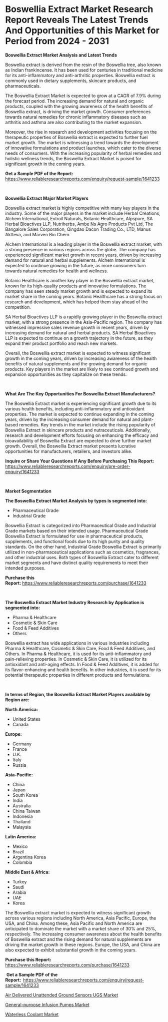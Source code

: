 <p><h1>Boswellia Extract Market Research Report Reveals The Latest Trends And Opportunities of this Market for Period from 2024 - 2031</h1></p><p><strong>Boswellia Extract Market Analysis and Latest Trends</strong></p>
<p><p>Boswellia extract is derived from the resin of the Boswellia tree, also known as Indian frankincense. It has been used for centuries in traditional medicine for its anti-inflammatory and anti-arthritic properties. Boswellia extract is commonly used in dietary supplements, skincare products, and pharmaceuticals.</p><p>The Boswellia Extract Market is expected to grow at a CAGR of 7.9% during the forecast period. The increasing demand for natural and organic products, coupled with the growing awareness of the health benefits of Boswellia extract, is driving the market growth. Consumer preferences towards natural remedies for chronic inflammatory diseases such as arthritis and asthma are also contributing to the market expansion.</p><p>Moreover, the rise in research and development activities focusing on the therapeutic properties of Boswellia extract is expected to further fuel market growth. The market is witnessing a trend towards the development of innovative formulations and product launches, which cater to the diverse needs of consumers. With the increasing popularity of herbal remedies and holistic wellness trends, the Boswellia Extract Market is poised for significant growth in the coming years.</p></p>
<p><strong>Get a Sample PDF of the Report:&nbsp;</strong> <a href="https://www.reliableresearchreports.com/enquiry/request-sample/1641233">https://www.reliableresearchreports.com/enquiry/request-sample/1641233</a></p>
<p>&nbsp;</p>
<p><strong>Boswellia Extract Major Market Players</strong></p>
<p><p>Boswellia extract market is highly competitive with many key players in the industry. Some of the major players in the market include Herbal Creations, Alchem International, Extroil Naturals, Botanic Healthcare, Alpspure, SA Herbal Bioactives LLP, Nutriherbs, Ambe Ns Agro Products Pvt Ltd, The Bangalore Sales Corporation, Qingdao Dacon Trading Co., LTD, Manus Aktteva, and Marven Bio Chem.</p><p>Alchem International is a leading player in the Boswellia extract market, with a strong presence in various regions across the globe. The company has experienced significant market growth in recent years, driven by increasing demand for natural and herbal supplements. Alchem International is expected to continue growing in the future, as more consumers turn towards natural remedies for health and wellness.</p><p>Botanic Healthcare is another key player in the Boswellia extract market, known for its high-quality products and innovative formulations. The company has seen steady market growth and is expected to expand its market share in the coming years. Botanic Healthcare has a strong focus on research and development, which has helped them stay ahead of the competition.</p><p>SA Herbal Bioactives LLP is a rapidly growing player in the Boswellia extract market, with a strong presence in the Asia-Pacific region. The company has witnessed impressive sales revenue growth in recent years, driven by increasing demand for natural and herbal products. SA Herbal Bioactives LLP is expected to continue on a growth trajectory in the future, as they expand their product portfolio and reach new markets.</p><p>Overall, the Boswellia extract market is expected to witness significant growth in the coming years, driven by increasing awareness of the health benefits of natural supplements and the growing demand for organic products. Key players in the market are likely to see continued growth and expansion opportunities as they capitalize on these trends.</p></p>
<p>&nbsp;</p>
<p><strong>What Are The Key Opportunities For Boswellia Extract Manufacturers?</strong></p>
<p><p>The Boswellia Extract market is experiencing significant growth due to its various health benefits, including anti-inflammatory and antioxidant properties. The market is expected to continue expanding in the coming years, driven by the increasing consumer demand for natural and plant-based remedies. Key trends in the market include the rising popularity of Boswellia Extract in skincare products and nutraceuticals. Additionally, research and development efforts focusing on enhancing the efficacy and bioavailability of Boswellia Extract are expected to drive further market growth. Overall, the Boswellia Extract market presents lucrative opportunities for manufacturers, retailers, and investors alike.</p></p>
<p><strong>Inquire or Share Your Questions If Any Before Purchasing This Report:</strong> <a href="https://www.reliableresearchreports.com/enquiry/pre-order-enquiry/1641233">https://www.reliableresearchreports.com/enquiry/pre-order-enquiry/1641233</a></p>
<p>&nbsp;</p>
<p><strong>Market Segmentation</strong></p>
<p><strong>The Boswellia Extract Market Analysis by types is segmented into:</strong></p>
<p><ul><li>Pharmaceutical Grade</li><li>Industrial Grade</li></ul></p>
<p><p>Boswellia Extract is categorized into Pharmaceutical Grade and Industrial Grade markets based on their intended usage. Pharmaceutical Grade Boswellia Extract is formulated for use in pharmaceutical products, supplements, and functional foods due to its high purity and quality standards. On the other hand, Industrial Grade Boswellia Extract is primarily utilized in non-pharmaceutical applications such as cosmetics, fragrances, and other industrial uses. Both types of Boswellia Extract cater to different market segments and have distinct quality requirements to meet their intended purposes.</p></p>
<p><strong>Purchase this Report:&nbsp;</strong><a href="https://www.reliableresearchreports.com/purchase/1641233">https://www.reliableresearchreports.com/purchase/1641233</a></p>
<p>&nbsp;</p>
<p><strong>The Boswellia Extract Market Industry Research by Application is segmented into:</strong></p>
<p><ul><li>Pharma & Healthcare</li><li>Cosmetic & Skin Care</li><li>Food & Feed Additives</li><li>Others</li></ul></p>
<p><p>Boswellia extract has wide applications in various industries including Pharma & Healthcare, Cosmetic & Skin Care, Food & Feed Additives, and Others. In Pharma & Healthcare, it is used for its anti-inflammatory and pain-relieving properties. In Cosmetic & Skin Care, it is utilized for its antioxidant and anti-aging effects. In Food & Feed Additives, it is added for its flavor-enhancing and health benefits. In other industries, it is used for its potential therapeutic properties in different products and formulations.</p></p>
<p>&nbsp;</p>
<p><strong>In terms of Region, the Boswellia Extract Market Players available by Region are:</strong></p>
<p>
    <p> <strong> North America: </strong>
        <ul>
            <li>United States</li>
            <li>Canada</li>
        </ul>
        </p> 
    <p> <strong> Europe: </strong>
        <ul>
            <li>Germany</li>
            <li>France</li>
            <li>U.K.</li>
            <li>Italy</li>
            <li>Russia</li>
        </ul>
        </p> 
    <p> <strong> Asia-Pacific: </strong>
        <ul>
            <li>China</li>
            <li>Japan</li>
            <li>South Korea</li>
            <li>India</li>
            <li>Australia</li>
            <li>China Taiwan</li>
            <li>Indonesia</li>
            <li>Thailand</li>
            <li>Malaysia</li>
        </ul>
        </p> 
    <p> <strong> Latin America: </strong>
        <ul>
            <li>Mexico</li>
            <li>Brazil</li>
            <li>Argentina Korea</li>
            <li>Colombia</li>
        </ul>
        </p> 
    <p> <strong> Middle East & Africa: </strong>
        <ul>
            <li>Turkey</li>
            <li>Saudi</li>
            <li>Arabia</li>
            <li>UAE</li>
            <li>Korea</li>
        </ul>
    </p>
    </p>
<p><p>The Boswellia extract market is expected to witness significant growth across various regions including North America, Asia Pacific, Europe, the USA, and China. Among these, Asia Pacific and North America are anticipated to dominate the market with a market share of 30% and 25%, respectively. The increasing consumer awareness about the health benefits of Boswellia extract and the rising demand for natural supplements are driving the market growth in these regions. Europe, the USA, and China are also expected to exhibit substantial growth in the coming years.</p></p>
<p><strong>Purchase this Report: </strong><a href="https://www.reliableresearchreports.com/purchase/1641233">https://www.reliableresearchreports.com/purchase/1641233</a></p>
<p>&nbsp;<strong>Get a Sample PDF of the Report:&nbsp;&nbsp;</strong><a href="https://www.reliableresearchreports.com/enquiry/request-sample/1641233">https://www.reliableresearchreports.com/enquiry/request-sample/1641233</a></p>
<p><strong></strong></p>
<p><p><a href="https://view.publitas.com/reportprime-1/air-delivered-unattended-ground-sensors-ugs-market-size-market-trends-and-growth-outlook-forecasted-for-period-from-2024-to-2031/">Air Delivered Unattended Ground Sensors UGS Market</a></p><p><a href="https://sulfuric-clavicle-d39.notion.site/General-purpose-Infusion-Pumps-Market-Size-Share-Trends-Analysis-Report-By-Material-By-Type-By--0906839215dc4a2e85ad8f710353cf5b">General-purpose Infusion Pumps Market</a></p><p><a href="https://github.com/brenzgnarento/Market-Research-Report-List-1/blob/main/waterless-coolant-market.md">Waterless Coolant Market</a></p></p>